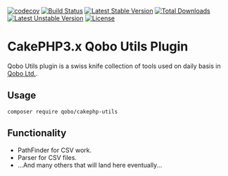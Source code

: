 [![codecov](https://codecov.io/gh/QoboLtd/cakephp-utils/branch/master/graph/badge.svg)](https://codecov.io/gh/QoboLtd/cakephp-utils) 
[![Build Status](https://travis-ci.org/QoboLtd/cakephp-utils.svg?branch=master)](https://travis-ci.org/QoboLtd/cakephp-utils)
[![Latest Stable Version](https://poser.pugx.org/qobo/cakephp-utils/v/stable)](https://packagist.org/packages/qobo/cakephp-csv-migrations)
[![Total Downloads](https://poser.pugx.org/qobo/cakephp-utils/downloads)](https://packagist.org/packages/qobo/cakephp-csv-migrations)
[![Latest Unstable Version](https://poser.pugx.org/qobo/cakephp-utils/v/unstable)](https://packagist.org/packages/qobo/cakephp-csv-migrations)
[![License](https://poser.pugx.org/qobo/cakephp-utils/license)](https://packagist.org/packages/qobo/cakephp-csv-migrations)

CakePHP3.x Qobo Utils Plugin
=======================

Qobo Utils plugin is a swiss knife collection of tools used on daily basis in [Qobo Ltd.](www.qobo.biz).

Usage
-----

```
composer require qobo/cakephp-utils
```

Functionality
-----

* PathFinder for CSV work.
* Parser for CSV files.
* ...And many others that will land here eventually...
